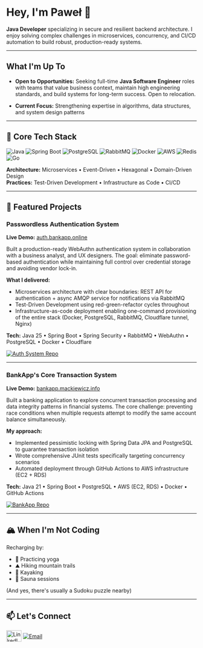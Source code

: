 # Hey, I'm Paweł 👋

**Java Developer** specializing in secure and resilient backend architecture. I enjoy solving complex challenges in microservices, concurrency, and CI/CD automation to build robust, production-ready systems.

---

## What I'm Up To

- **Open to Opportunities:** Seeking full-time **Java Software Engineer** roles with teams that value business context, maintain high engineering standards, and build systems for long-term success. Open to relocation.
  
- **Current Focus:** Strengthening expertise in algorithms, data structures, and system design patterns
---

## 🧰 Core Tech Stack

<p align="left">
  <img src="https://img.shields.io/badge/Java-25-ED8B00?style=for-the-badge&logo=openjdk&logoColor=white" alt="Java"/>
  <img src="https://img.shields.io/badge/Spring-Boot-6DB33F?style=for-the-badge&logo=spring-boot&logoColor=white" alt="Spring Boot"/>
  <img src="https://img.shields.io/badge/PostgreSQL-4479A1?style=for-the-badge&logo=postgresql&logoColor=white" alt="PostgreSQL"/>
  <img src="https://img.shields.io/badge/RabbitMQ-FF6600?style=for-the-badge&logo=rabbitmq&logoColor=white" alt="RabbitMQ"/>
  <img src="https://img.shields.io/badge/Docker-2496ED?style=for-the-badge&logo=docker&logoColor=white" alt="Docker"/>
  <img src="https://img.shields.io/badge/AWS-232F3E?style=for-the-badge&logo=amazon-aws&logoColor=white" alt="AWS"/>
  <img src="https://img.shields.io/badge/Redis-DC382D?style=for-the-badge&logo=redis&logoColor=white" alt="Redis"/>
  <img src="https://img.shields.io/badge/Go-00ADD8?style=for-the-badge&logo=go&logoColor=white" alt="Go"/>
</p>

**Architecture:** Microservices • Event-Driven • Hexagonal • Domain-Driven Design  
**Practices:** Test-Driven Development • Infrastructure as Code • CI/CD

---

## 💼 Featured Projects

### Passwordless Authentication System
**Live Demo:** [auth.bankapp.online](https://auth.bankapp.online)

Built a production-ready WebAuthn authentication system in collaboration with a business analyst, and UX designers. The goal: eliminate password-based authentication while maintaining full control over credential storage and avoiding vendor lock-in.

**What I delivered:**
- Microservices architecture with clear boundaries: REST API for authentication + async AMQP service for notifications via RabbitMQ
- Test-Driven Development using red-green-refactor cycles throughout
- Infrastructure-as-code deployment enabling one-command provisioning of the entire stack (Docker, PostgreSQL, RabbitMQ, Cloudflare tunnel, Nginx)

**Tech:** Java 25 • Spring Boot • Spring Security • RabbitMQ • WebAuthn • PostgreSQL • Docker • Cloudflare

[![Auth System Repo](https://github-readme-stats.vercel.app/api/pin/?username=BankApp-project&repo=auth&theme=tokyonight&show_owner=true)](https://github.com/BankApp-project/auth)

---

### BankApp's Core Transaction System
**Live Demo:** [bankapp.mackiewicz.info](https://bankapp.mackiewicz.info)

Built a banking application to explore concurrent transaction processing and data integrity patterns in financial systems. The core challenge: preventing race conditions when multiple requests attempt to modify the same account balance simultaneously.

**My approach:**
- Implemented pessimistic locking with Spring Data JPA and PostgreSQL to guarantee transaction isolation
- Wrote comprehensive JUnit tests specifically targeting concurrency scenarios
- Automated deployment through GitHub Actions to AWS infrastructure (EC2 + RDS)

**Tech:** Java 21 • Spring Boot • PostgreSQL • AWS (EC2, RDS) • Docker • GitHub Actions

[![BankApp Repo](https://github-readme-stats.vercel.app/api/pin/?username=pawel-mackiewicz&repo=bankapp&theme=tokyonight&show_owner=true)](https://github.com/pawel-mackiewicz/bankapp)

---

## 🏔️ When I'm Not Coding

Recharging by:
- 🧘 Practicing yoga
- ⛰️ Hiking mountain trails
- 🛶 Kayaking  
- 🧖 Sauna sessions

(And yes, there's usually a Sudoku puzzle nearby)

---

## 📫 Let's Connect

<p align="left">
  <a href="https://linkedin.mackiewicz.info" target="blank"><img align="center" src="https://raw.githubusercontent.com/rahuldkjain/github-profile-readme-generator/master/src/images/icons/Social/linked-in-alt.svg" alt="LinkedIn" height="30" width="40" /></a>
  <a href="mailto:career@mackiewicz.info" target="blank"><img align="center" src="https://img.shields.io/badge/Contact_Me-333333?style=for-the-badge&logo=minutemailer&logoColor=white" alt="Email" /></a>
</p>
